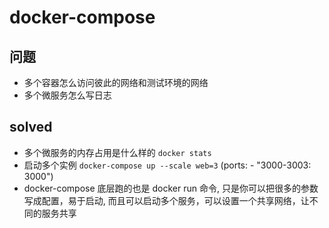 # docker-compose 

## 问题

- 多个容器怎么访问彼此的网络和测试环境的网络
- 多个微服务怎么写日志

## solved

- 多个微服务的内存占用是什么样的 `docker stats`
- 启动多个实例 `docker-compose up --scale web=3` (ports: - "3000-3003: 3000") 
- docker-compose 底层跑的也是 docker run 命令, 只是你可以把很多的参数写成配置，易于启动, 而且可以启动多个服务，可以设置一个共享网络，让不同的服务共享
